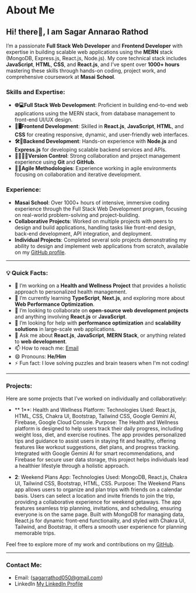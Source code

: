 # About Me
## Hi! there👋, I am Sagar Annarao Rathod
I’m a passionate **Full Stack Web Developer** and **Frontend Developer** with expertise in building scalable web applications using the **MERN** stack (MongoDB, Express.js, React.js, Node.js). My core technical stack includes **JavaScript**, **HTML**, **CSS**, and **React.js**, and I’ve spent over **1000+ hours** mastering these skills through hands-on coding, project work, and comprehensive coursework at **Masai School**.

### Skills and Expertise:

- **🌐💻Full Stack Web Development**: Proficient in building end-to-end web applications using the MERN stack, from database management to front-end UI/UX design.
- **🎨🖥️Frontend Development**: Skilled in **React.js**, **JavaScript**, **HTML**, and **CSS** for creating responsive, dynamic, and user-friendly web interfaces.
- **🛠️🔗Backend Development**: Hands-on experience with **Node.js** and **Express.js** for developing scalable backend services and APIs.
- **🧑‍🤝‍🧑📂Version Control**: Strong collaboration and project management experience using **Git** and **GitHub**.
- **🚀🔄Agile Methodologies**: Experience working in agile environments focusing on collaboration and iterative development.

### Experience:

- **Masai School**: Over 1000+ hours of intensive, immersive coding experience through the Full Stack Web Development program, focusing on real-world problem-solving and project-building.
- **Collaborative Projects**: Worked on multiple projects with peers to design and build applications, handling tasks like front-end design, back-end development, API integration, and deployment.
- **Individual Projects**: Completed several solo projects demonstrating my ability to design and implement web applications from scratch, available on my [GitHub profile](https://github.com/your-github-username).

---

### 💡 Quick Facts:

- 🔭 I’m working on a **Health and Wellness Project** that provides a holistic approach to personalized health management.
- 🌱 I’m currently learning **TypeScript**, **Next.js**, and exploring more about **Web Performance Optimization**.
- 👯 I’m looking to collaborate on **open-source web development projects** and anything involving **React.js** or **JavaScript**.
- 🤔 I’m looking for help with **performance optimization** and **scalability solutions** in large-scale web applications.
- 💬 Ask me about **React.js**, **JavaScript**, **MERN Stack**, or anything related to **web development**.
- 📫 How to reach me: [Email](sagarrathod050@hmail.com)
- 😄 Pronouns: **He/Him**
- ⚡ Fun fact: I love solving puzzles and brain teasers when I'm not coding!

---

### Projects:

Here are some projects that I’ve worked on individually and collaboratively:

- ** 1**: Health and Wellness Platform:
Technologies Used: React.js, HTML, CSS, Chakra UI, Bootstrap, Tailwind CSS, Google Gemini AI, Firebase, Google Cloud Console.
Purpose: The Health and Wellness platform is designed to help users track their daily progress, including weight loss, diet, and exercise routines. The app provides personalized tips and guidance to assist users in staying fit and healthy, offering features like workout suggestions, diet plans, and progress tracking. Integrated with Google Gemini AI for smart recommendations, and Firebase for secure user data storage, this project helps individuals lead a healthier lifestyle through a holistic approach.

- **2**: Weekend Plans App:
Technologies Used: MongoDB, React.js, Chakra UI, Tailwind CSS, Bootstrap, HTML, CSS.
Purpose: The Weekend Plans app allows users to organize and plan trips with friends on a calendar basis. Users can select a location and invite friends to join the trip, providing a collaborative experience for weekend getaways. The app features seamless trip planning, invitations, and scheduling, ensuring everyone is on the same page. Built with MongoDB for managing data, React.js for dynamic front-end functionality, and styled with Chakra UI, Tailwind, and Bootstrap, it offers a smooth user experience for planning memorable trips.

Feel free to explore more of my work and contributions on my [GitHub](https://github.com/sagarrathod7568).

---

### Contact Me:

- Email: (sagarrathod050@gmail.com)
- LinkedIn [My LinkedIn Profile](https://www.linkedin.com/in/sagar-rathod-7679071b1/)
